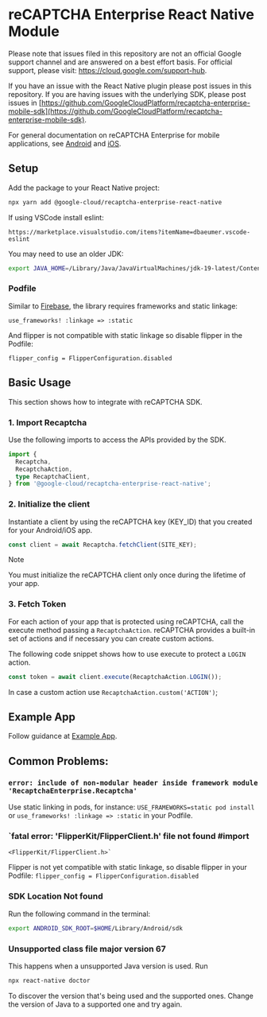 # reCAPTCHA Enterprise React Native Module

Please note that issues filed in this repository are not an official Google
support channel and are answered on a best effort basis. For official support,
please visit: https://cloud.google.com/support-hub.

If you have an issue with the React Native plugin please post issues in this
repository. If you are having issues with the underlying SDK, please post issues
in
[https://github.com/GoogleCloudPlatform/recaptcha-enterprise-mobile-sdk](https://github.com/GoogleCloudPlatform/recaptcha-enterprise-mobile-sdk).

For general documentation on reCAPTCHA Enterprise for mobile applications, see
[Android](https://cloud.google.com/recaptcha-enterprise/docs/instrument-android-apps)
and
[iOS](https://cloud.google.com/recaptcha-enterprise/docs/instrument-ios-apps).

## Setup

Add the package to your React Native project:

```bash
npx yarn add @google-cloud/recaptcha-enterprise-react-native
```

If using VSCode install eslint:

`https://marketplace.visualstudio.com/items?itemName=dbaeumer.vscode-eslint`

You may need to use an older JDK:

```bash
export JAVA_HOME=/Library/Java/JavaVirtualMachines/jdk-19-latest/Contents/Home
```

### Podfile

Similar to
[Firebase](https://rnfirebase.io/#altering-cocoapods-to-use-frameworks), the
library requires frameworks and static linkage:

```
use_frameworks! :linkage => :static
```

And flipper is not compatible with static linkage so disable flipper in the
Podfile:

```
flipper_config = FlipperConfiguration.disabled
```

## Basic Usage

This section shows how to integrate with reCAPTCHA SDK.

### 1. Import Recaptcha

Use the following imports to access the APIs provided by the SDK.

```typescript
import {
  Recaptcha,
  RecaptchaAction,
  type RecaptchaClient,
} from '@google-cloud/recaptcha-enterprise-react-native';
```

### 2. Initialize the client

Instantiate a client by using the reCAPTCHA key (KEY_ID) that you created for your Android/iOS app.

```typescript
const client = await Recaptcha.fetchClient(SITE_KEY);
```

> [!NOTE]
> You must initialize the reCAPTCHA client only once during the lifetime of your app. 

### 3. Fetch Token

For each action of your app that is protected using reCAPTCHA, call the execute method passing a 
`RecaptchaAction`. reCAPTCHA provides a built-in set of actions and if necessary you can create 
custom actions.

The following code snippet shows how to use execute to protect a `LOGIN` action.

```typescript
const token = await client.execute(RecaptchaAction.LOGIN());
```

In case a custom action use `RecaptchaAction.custom('ACTION')`;

## Example App

Follow guidance at [Example App](example/README.md).

## Common Problems:

### `error: include of non-modular header inside framework module 'RecaptchaEnterprise.Recaptcha'`

Use static linking in pods, for instance: `USE_FRAMEWORKS=static pod install` or
`use_frameworks! :linkage => :static` in your Podfile.

### `fatal error: 'FlipperKit/FlipperClient.h' file not found #import
    <FlipperKit/FlipperClient.h>`

Flipper is not yet compatible with static linkage, so disable flipper in your
Podfile: `flipper_config = FlipperConfiguration.disabled`

### SDK Location Not found

Run the following command in the terminal:

```bash
export ANDROID_SDK_ROOT=$HOME/Library/Android/sdk
```

###  Unsupported class file major version 67

This happens when a unsupported Java version is used. Run

```bash
npx react-native doctor
```

To discover the version that's being used and the supported ones. Change the
version of Java to a supported one and try again.
